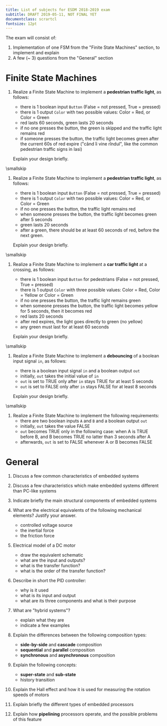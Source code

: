 ```yaml
---
title: List of subjects for ESDM 2018-2019 exam
subtitle: DRAFT 2019-05-11, NOT FINAL YET
documentclass: scrartcl
fontsize: 12pt
---
```


The exam will consist of:

1. Implementation of one FSM from the "Finite State Machines" section, to implement and explain
2. A few (~ 3) questions from the "General" section

# Finite State Machines 

1. Realize a Finite State Machine to implement a **pedestrian traffic light**, as follows:
    - there is 1 boolean input `Button` (False = not pressed, True = pressed)
    - there is 1 output `Color` with two possible values: Color = Red, or Color = Green
    - red lasts 60 seconds, green lasts 20 seconds
    - if no one presses the button, the green is skipped and the traffic light remains red
    - if someone presses the button, the traffic light becomes green after the current 60s of red expire 
    ("când îi vine rîndul", like the common pedestrian traffic signs in Iasi)
    
    Explain your design briefly.
    
\smallskip    
    
1. Realize a Finite State Machine to implement a **pedestrian traffic light**, as follows:
    - there is 1 boolean input `Button` (False = not pressed, True = pressed)
    - there is 1 output `Color` with two possible values: Color = Red, or Color = Green
    - if no one presses the button, the traffic light remains red
    - when someone presses the button, the traffic light becomes green after 5 seconds
    - green lasts 20 seconds
    - after a green, there should be at least 60 seconds of red, before the next green.
    
    Explain your design briefly.

\smallskip
    
1. Realize a Finite State Machine to implement a **car traffic light** at a crossing, as follows:
    - there is 1 boolean input `Button` for pedestrians (False = not pressed, True = pressed)
    - there is 1 output `Color` with three possible values: Color = Red, Color = Yellow or Color = Green
    - if no one presses the button, the traffic light remains green
    - when someone presses the button, the traffic light becomes yellow for 5 seconds, then it becomes red
    - red lasts 20 seconds
    - after red expires, the light goes directly to green (no yellow)
    - any green must last for at least 60 seconds
    
    Explain your design briefly.

\smallskip
  
1. Realize a Finite State Machine to implement a **debouncing** of a boolean input signal `in`, as follows:
    - there is a boolean input signal `in` and a boolean output `out`
    - initially, `out` takes the initial value of `in`
    - `out` is set to TRUE only after `in` stays TRUE for at least 5 seconds
    - `out` is set to FALSE only after `in` stays FALSE for at least 8 seconds

    Explain your design briefly.

\smallskip
        
1. Realize a Finite State Machine to implement the following requirements:
    - there are two boolean inputs `A` and `B` and a boolean output `out`
    - initially, `out` takes the value FALSE
    - `out` becomes TRUE only in the following case: when A is TRUE before B, and B becomes TRUE no latter than 3 seconds after A
    - afterwards, `out` is set to FALSE whenever A or B becomes FALSE


# General

1. Discuss a few common characteristics of embedded systems

2. Discuss a few characteristics which make embedded systems different than PC-like systems

3. Indicate briefly the main structural components of embedded systems

4. What are the electrical equivalents of the following mechanical elements? Justify your answer.
    - controlled voltage source 
    - the inertial force
    - the friction force

4. Electrical model of a DC motor
    - draw the equivalent schematic
    - what are the input and outputs?
    - what is the transfer function?
    - what is the order of the transfer function?
    
5. Describe in short the PID controller:
    - why is it used
    - what is its input and output
    - what are its three components and what is their purpose

6. What are "hybrid systems"?
    - explain what they are
    - indicate a few examples

7. Explain the differences between the following composition types:
    - **side-by-side** and **cascade** composition
    - **sequential** and **parallel** composition
    - **synchronous** and **asynchronous** composition

8. Explain the following concepts:
    - **super-state** and **sub-state**
    - history transition

9. Explain the Hall effect and how it is used for measuring the rotation speeds of motors

10. Explain briefly the different types of embedded processors

11. Explain how **pipelining** processors operate, and the possible problems of this feature


